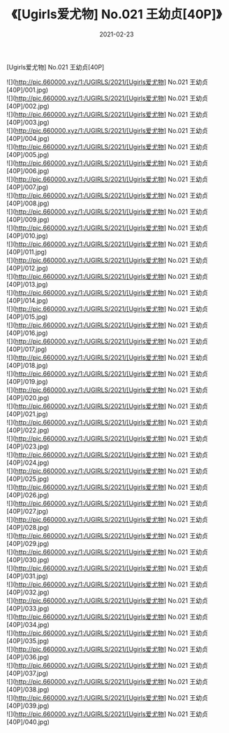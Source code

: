 ﻿---
layout: post
title:  《[Ugirls爱尤物] No.021 王幼贞[40P]》
date:   2021-02-23
img: http://pic.660000.xyz/1:/UGIRLS/2021/[Ugirls爱尤物] No.021 王幼贞[40P]/000.jpg
categories: [美女, 清纯, 唯美]
---

[Ugirls爱尤物] No.021 王幼贞[40P]

  ![](http://pic.660000.xyz/1:/UGIRLS/2021/[Ugirls爱尤物] No.021 王幼贞[40P]/001.jpg) <br> ![](http://pic.660000.xyz/1:/UGIRLS/2021/[Ugirls爱尤物] No.021 王幼贞[40P]/002.jpg) <br> ![](http://pic.660000.xyz/1:/UGIRLS/2021/[Ugirls爱尤物] No.021 王幼贞[40P]/003.jpg) <br> ![](http://pic.660000.xyz/1:/UGIRLS/2021/[Ugirls爱尤物] No.021 王幼贞[40P]/004.jpg) <br> ![](http://pic.660000.xyz/1:/UGIRLS/2021/[Ugirls爱尤物] No.021 王幼贞[40P]/005.jpg) <br> ![](http://pic.660000.xyz/1:/UGIRLS/2021/[Ugirls爱尤物] No.021 王幼贞[40P]/006.jpg) <br> ![](http://pic.660000.xyz/1:/UGIRLS/2021/[Ugirls爱尤物] No.021 王幼贞[40P]/007.jpg) <br> ![](http://pic.660000.xyz/1:/UGIRLS/2021/[Ugirls爱尤物] No.021 王幼贞[40P]/008.jpg) <br> ![](http://pic.660000.xyz/1:/UGIRLS/2021/[Ugirls爱尤物] No.021 王幼贞[40P]/009.jpg) <br> ![](http://pic.660000.xyz/1:/UGIRLS/2021/[Ugirls爱尤物] No.021 王幼贞[40P]/010.jpg) <br> ![](http://pic.660000.xyz/1:/UGIRLS/2021/[Ugirls爱尤物] No.021 王幼贞[40P]/011.jpg) <br> ![](http://pic.660000.xyz/1:/UGIRLS/2021/[Ugirls爱尤物] No.021 王幼贞[40P]/012.jpg) <br> ![](http://pic.660000.xyz/1:/UGIRLS/2021/[Ugirls爱尤物] No.021 王幼贞[40P]/013.jpg) <br> ![](http://pic.660000.xyz/1:/UGIRLS/2021/[Ugirls爱尤物] No.021 王幼贞[40P]/014.jpg) <br> ![](http://pic.660000.xyz/1:/UGIRLS/2021/[Ugirls爱尤物] No.021 王幼贞[40P]/015.jpg) <br> ![](http://pic.660000.xyz/1:/UGIRLS/2021/[Ugirls爱尤物] No.021 王幼贞[40P]/016.jpg) <br> ![](http://pic.660000.xyz/1:/UGIRLS/2021/[Ugirls爱尤物] No.021 王幼贞[40P]/017.jpg) <br> ![](http://pic.660000.xyz/1:/UGIRLS/2021/[Ugirls爱尤物] No.021 王幼贞[40P]/018.jpg) <br> ![](http://pic.660000.xyz/1:/UGIRLS/2021/[Ugirls爱尤物] No.021 王幼贞[40P]/019.jpg) <br> ![](http://pic.660000.xyz/1:/UGIRLS/2021/[Ugirls爱尤物] No.021 王幼贞[40P]/020.jpg) <br> ![](http://pic.660000.xyz/1:/UGIRLS/2021/[Ugirls爱尤物] No.021 王幼贞[40P]/021.jpg) <br> ![](http://pic.660000.xyz/1:/UGIRLS/2021/[Ugirls爱尤物] No.021 王幼贞[40P]/022.jpg) <br> ![](http://pic.660000.xyz/1:/UGIRLS/2021/[Ugirls爱尤物] No.021 王幼贞[40P]/023.jpg) <br> ![](http://pic.660000.xyz/1:/UGIRLS/2021/[Ugirls爱尤物] No.021 王幼贞[40P]/024.jpg) <br> ![](http://pic.660000.xyz/1:/UGIRLS/2021/[Ugirls爱尤物] No.021 王幼贞[40P]/025.jpg) <br> ![](http://pic.660000.xyz/1:/UGIRLS/2021/[Ugirls爱尤物] No.021 王幼贞[40P]/026.jpg) <br> ![](http://pic.660000.xyz/1:/UGIRLS/2021/[Ugirls爱尤物] No.021 王幼贞[40P]/027.jpg) <br> ![](http://pic.660000.xyz/1:/UGIRLS/2021/[Ugirls爱尤物] No.021 王幼贞[40P]/028.jpg) <br> ![](http://pic.660000.xyz/1:/UGIRLS/2021/[Ugirls爱尤物] No.021 王幼贞[40P]/029.jpg) <br> ![](http://pic.660000.xyz/1:/UGIRLS/2021/[Ugirls爱尤物] No.021 王幼贞[40P]/030.jpg) <br> ![](http://pic.660000.xyz/1:/UGIRLS/2021/[Ugirls爱尤物] No.021 王幼贞[40P]/031.jpg) <br> ![](http://pic.660000.xyz/1:/UGIRLS/2021/[Ugirls爱尤物] No.021 王幼贞[40P]/032.jpg) <br> ![](http://pic.660000.xyz/1:/UGIRLS/2021/[Ugirls爱尤物] No.021 王幼贞[40P]/033.jpg) <br> ![](http://pic.660000.xyz/1:/UGIRLS/2021/[Ugirls爱尤物] No.021 王幼贞[40P]/034.jpg) <br> ![](http://pic.660000.xyz/1:/UGIRLS/2021/[Ugirls爱尤物] No.021 王幼贞[40P]/035.jpg) <br> ![](http://pic.660000.xyz/1:/UGIRLS/2021/[Ugirls爱尤物] No.021 王幼贞[40P]/036.jpg) <br> ![](http://pic.660000.xyz/1:/UGIRLS/2021/[Ugirls爱尤物] No.021 王幼贞[40P]/037.jpg) <br> ![](http://pic.660000.xyz/1:/UGIRLS/2021/[Ugirls爱尤物] No.021 王幼贞[40P]/038.jpg) <br> ![](http://pic.660000.xyz/1:/UGIRLS/2021/[Ugirls爱尤物] No.021 王幼贞[40P]/039.jpg) <br> ![](http://pic.660000.xyz/1:/UGIRLS/2021/[Ugirls爱尤物] No.021 王幼贞[40P]/040.jpg) <br>